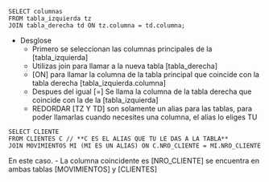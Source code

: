 ```
SELECT columnas 
FROM tabla_izquierda tz 
JOIN tabla_derecha td ON tz.columna = td.columna;
```

- Desglose
	- Primero se seleccionan las columnas principales de la [tabla_izquierda]
	- Utilizas join para llamar a la nueva tabla [tabla_derecha] 
	- [ON] para llamar la columna de la tabla principal que coincide con la tabla derecha [tabla_izquierda.columna]
	- Despues del igual [=] Se llama la columna de la tabla derecha que coincide con la de la [tabla_izquierda]
	- REDORDAR [TZ Y TD] son solamente un alias para las tablas, para poder llamarlas cuando necesites una columna, el alias lo eliges TU

```
SELECT CLIENTE
FROM CLIENTES C // **C ES EL ALIAS QUE TU LE DAS A LA TABLA**
JOIN MOVIMIENTOS MI (MI ES UN ALIAS) ON C.NRO_CLIENTE = MI.NRO_CLIENTE
```

En este caso.
	- La columna coincidente es [NRO_CLIENTE] se encuentra en ambas tablas [MOVIMIENTOS] y [CLIENTES]